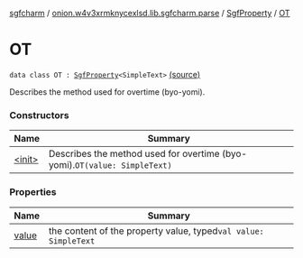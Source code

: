 [sgfcharm](../../../index.md) / [onion.w4v3xrmknycexlsd.lib.sgfcharm.parse](../../index.md) / [SgfProperty](../index.md) / [OT](./index.md)

# OT

`data class OT : `[`SgfProperty`](../index.md)`<SimpleText>` [(source)](https://github.com/w4v3/sgfcharm/tree/master/sgfcharm/src/main/java/onion/w4v3xrmknycexlsd/lib/sgfcharm/parse/SgfTree.kt#L211)

Describes the method used for overtime (byo-yomi).

### Constructors

| Name | Summary |
|---|---|
| [&lt;init&gt;](-init-.md) | Describes the method used for overtime (byo-yomi).`OT(value: SimpleText)` |

### Properties

| Name | Summary |
|---|---|
| [value](value.md) | the content of the property value, typed`val value: SimpleText` |
